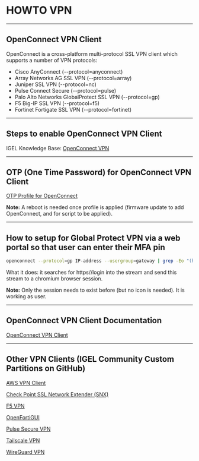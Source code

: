 # HOWTO VPN

-----

## OpenConnect VPN Client

OpenConnect is a cross-platform multi-protocol SSL VPN client which supports a number of VPN protocols:

- Cisco AnyConnect (--protocol=anyconnect)
- Array Networks AG SSL VPN (--protocol=array)
- Juniper SSL VPN (--protocol=nc)
- Pulse Connect Secure (--protocol=pulse)
- Palo Alto Networks GlobalProtect SSL VPN (--protocol=gp)
- F5 Big-IP SSL VPN (--protocol=f5)
- Fortinet Fortigate SSL VPN (--protocol=fortinet)

-----

## Steps to enable OpenConnect VPN Client

IGEL Knowledge Base: [OpenConnect VPN](https://kb.igel.com/igelos-11.08.200/en/openconnect-vpn-69178082.html)

-----

## OTP (One Time Password) for OpenConnect VPN Client

[OTP Profile for OpenConnect](Profiles/HOWTO-Use-OpenConnect-VPN-Client-OTP-profile.xml)

**Note:** A reboot is needed once profile is applied (firmware update to add OpenConnect, and for script to be applied).

-----

## How to setup for Global Protect VPN via a web portal so that user can enter their MFA pin

```bash
openconnect --protocol=gp IP-address --usergroup=gateway | grep -Eo "(https)://login[a-zA-Z0-9./?=_%:-]*" | xargs /config/sessions/chromium0
```

What it does: it searches for https//login into the stream and send this stream to a chromium browser session.

**Note:** Only the session needs to exist before (but no icon is needed). It is working as user.

-----

## OpenConnect VPN Client Documentation

[OpenConnect VPN Client](https://www.infradead.org/openconnect/index.html)

-----

## Other VPN Clients (IGEL Community Custom Partitions on GitHub)

[AWS VPN Client](https://github.com/IGEL-Community/IGEL-Custom-Partitions/tree/master/CP_Source/Network/AWS_VPN)

[Check Point SSL Network Extender (SNX)](https://github.com/IGEL-Community/IGEL-Custom-Partitions/tree/master/CP_Source/Network/Check_Point_SSL_Network_Extender)

[F5 VPN](https://github.com/IGEL-Community/IGEL-Custom-Partitions/tree/master/CP_Source/Network/F5_VPN)

[OpenFortiGUI](https://github.com/IGEL-Community/IGEL-Custom-Partitions/tree/master/CP_Source/Apps/OpenFortiGUI)

[Pulse Secure VPN](https://github.com/IGEL-Community/IGEL-Custom-Partitions/tree/master/CP_Source/Network/Pulse_VPN)

[Tailscale VPN](https://github.com/IGEL-Community/IGEL-Custom-Partitions/tree/master/CP_Source/Network/Tailscale_VPN)

[WireGuard VPN](https://github.com/IGEL-Community/IGEL-Custom-Partitions/tree/master/CP_Source/Network/WireGuard_VPN_Client)
